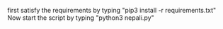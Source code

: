 first satisfy the requirements by typing "pip3 install -r requirements.txt"
Now start the script by typing "python3 nepali.py"
